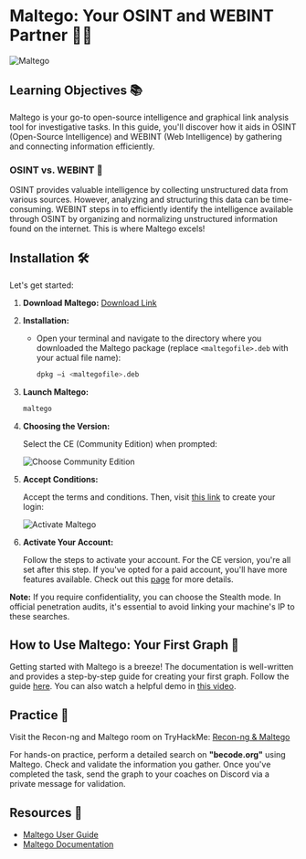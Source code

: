 # Maltego: Your OSINT and WEBINT Partner 🕵️‍♂️

![Maltego](./assets/maltego.png)

## Learning Objectives 📚

Maltego is your go-to open-source intelligence and graphical link analysis tool for investigative tasks. In this guide, you'll discover how it aids in OSINT (Open-Source Intelligence) and WEBINT (Web Intelligence) by gathering and connecting information efficiently.

### OSINT vs. WEBINT 🤔

OSINT provides valuable intelligence by collecting unstructured data from various sources. However, analyzing and structuring this data can be time-consuming. WEBINT steps in to efficiently identify the intelligence available through OSINT by organizing and normalizing unstructured information found on the internet. This is where Maltego excels!

## Installation 🛠️

Let's get started:

1. **Download Maltego:** [Download Link](https://www.maltego.com/downloads/)

2. **Installation:**

   - Open your terminal and navigate to the directory where you downloaded the Maltego package (replace `<maltegofile>.deb` with your actual file name):

     ```bash
     dpkg –i <maltegofile>.deb
     ```

3. **Launch Maltego:**

   ```bash
   maltego
   ```

4. **Choosing the Version:**

   Select the CE (Community Edition) when prompted:

   ![Choose Community Edition](https://www.bing.com/images/blob?bcid=qBRZ9be4PAoG5j4NhwPqN.c1Lk-l.....78)

5. **Accept Conditions:**

   Accept the terms and conditions. Then, visit [this link](https://www.maltego.com/ce-registration/) to create your login:

   ![Activate Maltego](./assets/malActivate.png)

6. **Activate Your Account:**

   Follow the steps to activate your account. For the CE version, you're all set after this step. If you've opted for a paid account, you'll have more features available. Check out this [page](https://docs.maltego.com/support/solutions/articles/15000008715-initial-activation) for more details.

**Note:** If you require confidentiality, you can choose the Stealth mode. In official penetration audits, it's essential to avoid linking your machine's IP to these searches.

## How to Use Maltego: Your First Graph 🧩

Getting started with Maltego is a breeze! The documentation is well-written and provides a step-by-step guide for creating your first graph. Follow the guide [here](https://docs.maltego.com/support/solutions/articles/15000008832-your-first-graph). You can also watch a helpful demo in [this video](https://www.youtube.com/watch?v=TYAycw0OpWE).

## Practice 🧪

Visit the Recon-ng and Maltego room on TryHackMe: [Recon-ng & Maltego](https://tryhackme.com/room/redteamrecon)

For hands-on practice, perform a detailed search on **"becode.org"** using Maltego. Check and validate the information you gather. Once you've completed the task, send the graph to your coaches on Discord via a private message for validation.

## Resources 📖

- [Maltego User Guide](https://docs.maltego.com/support/solutions/articles/15000041468-introduction-to-maltego-standard-transforms?utm_source=maltego-suite&utm_medium=software#overview-0-0)
- [Maltego Documentation](https://docs.maltego.com/support/home)